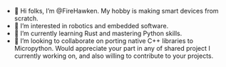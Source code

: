 - 👋 Hi folks, I’m @FireHawken. My hobby is making smart devices from scratch.
- 👀 I’m interested in robotics and embedded software.
- 🌱 I’m currently learning Rust and mastering Python skills.
- 💞️ I’m looking to collaborate on porting native C++ libraries to Micropython. Would appreciate your part in any of shared project I currently working on, and also willing to contribute to your projects.
